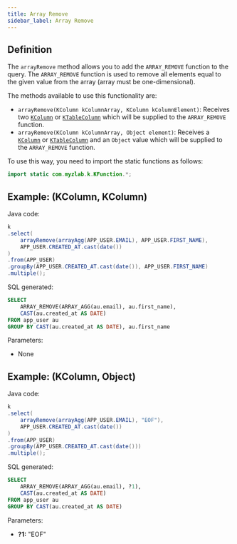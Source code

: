 ```yaml
---
title: Array Remove
sidebar_label: Array Remove
---
```


## Definition

The `arrayRemove` method allows you to add the `ARRAY_REMOVE` function to the query. The `ARRAY_REMOVE` function is used to remove all elements equal to the given value from the array (array must be one-dimensional).

The methods available to use this functionality are:

- `arrayRemove(KColumn kColumnArray, KColumn kColumnElement)`: Receives two [`KColumn`](/docs/misc/select-list-values#2-kcolumn) or [`KTableColumn`](/docs/misc/select-list-values#1-ktablecolumn) which will be supplied to the `ARRAY_REMOVE` function.
- `arrayRemove(KColumn kColumnArray, Object element)`: Receives a [`KColumn`](/docs/misc/select-list-values#2-kcolumn) or [`KTableColumn`](/docs/misc/select-list-values#1-ktablecolumn) and an `Object` value which will be supplied to the `ARRAY_REMOVE` function.

To use this way, you need to import the static functions as follows:

```java
import static com.myzlab.k.KFunction.*;
```

## Example: (KColumn, KColumn)

Java code:

```java
k
.select(
    arrayRemove(arrayAgg(APP_USER.EMAIL), APP_USER.FIRST_NAME),
    APP_USER.CREATED_AT.cast(date())
)
.from(APP_USER)
.groupBy(APP_USER.CREATED_AT.cast(date()), APP_USER.FIRST_NAME)
.multiple();
```

SQL generated:

```sql
SELECT
    ARRAY_REMOVE(ARRAY_AGG(au.email), au.first_name),
    CAST(au.created_at AS DATE)
FROM app_user au
GROUP BY CAST(au.created_at AS DATE), au.first_name
```

Parameters:

- None

## Example: (KColumn, Object)

Java code:

```java
k
.select(
    arrayRemove(arrayAgg(APP_USER.EMAIL), "EOF"),
    APP_USER.CREATED_AT.cast(date())
)
.from(APP_USER)
.groupBy(APP_USER.CREATED_AT.cast(date()))
.multiple();
```

SQL generated:

```sql
SELECT
    ARRAY_REMOVE(ARRAY_AGG(au.email), ?1),
    CAST(au.created_at AS DATE)
FROM app_user au
GROUP BY CAST(au.created_at AS DATE)
```

Parameters:

- **?1:** "EOF"